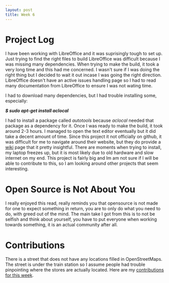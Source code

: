 ```yaml
---
layout: post
title: Week 6
---
```


# Project Log

  I have been working with LibreOffice and it was suprisingly tough to set up. Just trying to find the right files to build LibreOffice was difficult because I was missing many dependencies. When trying to make the build, it took a very long time and this had me concerned. I wasn't sure if I was doing the right thing but I decided to wait it out incase I was going the right direction. LibreOffice doesn't have an active issues handling page so I had to read many documentation from LibreOffice to ensure I was not wating time.  
  
  I had to download many dependencies, but I had trouble installing some, especially:
  
  _**$ sudo apt-get install aclocal**_
  
  I had to install a package called _autotools_ because _aclocal_ needed that package as a dependency for it. Once I was ready to make the build, it took around 2-3 hours. I managed to open the text editor eventually but it did take a decent amount of time. Since this project it not officially on github, it was difficult for me to navigate around their website, but they do provide a [wiki](https://wiki.documentfoundation.org/Main_Page) page that it pretty insightful. There are moments when trying to install, my laptop freezes up, but it is most likely due to old hardware and slow internet on my end. This project is fairly big and Im am not sure if I will be able to contribute to this, so I am looking around other projects that seem interesting. 
  
# Open Source is Not About You
  I really enjoyed this read, really reminds you that opensource is not made for one to expect something in return, you are to only do what you need to do, with greed out of the mind. The main take I got from this is to not be selfish and think about yourself, you have to put everyone when working towards something, it is an actual community after all.


# Contributions

  There is a street that does not have any locations filled in OpenStreetMaps. The street is under the train station so I assume people had trouble pinpointing where the stores are actually located. Here are my [contributions for this week](https://github.com/hunter-college-ossd-spr-2020/Mtarek7900-weekly/blob/gh-pages/contributions.md).
